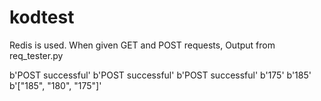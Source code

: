 # kodtest

Redis is used. 
When given GET and POST requests,
Output from req_tester.py

b'POST successful'
b'POST successful'
b'POST successful'
b'175'
b'185'
b'["185", "180", "175"]'

